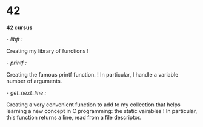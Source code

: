 # 42

**42 cursus**

*- libft :*

Creating my library of functions !


*- printf :*

Creating the famous printf function. ! In particular, I handle a variable number of arguments.

*- get_next_line :*

Creating a very convenient function to add to my collection that helps learning a new concept in C programming: the static vairables ! In particular, this function returns a line, read from a file descriptor.
